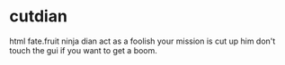# cutdian
html
fate.fruit ninja
dian act as a foolish
your mission is cut up him
don't touch the gui
if you want to get a boom.
